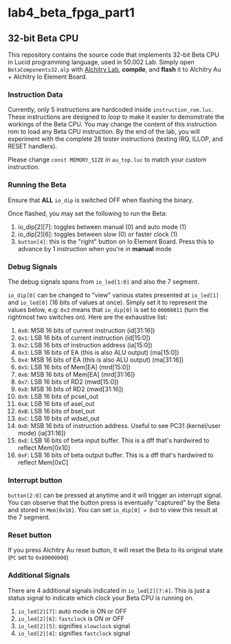 # lab4_beta_fpga_part1
## 32-bit Beta CPU

This repository contains the source code that implements 32-bit Beta CPU in Lucid programming language, used in 50.002 Lab. Simply open `BetaComponents32.alp` with [Alchitry Lab](https://alchitry.com/alchitry-labs), **compile**, and **flash** it to Alchitry Au + Alchitry Io Element Board.

### Instruction Data

Currently, only 5 instructions are hardcoded inside `instruction_rom.luc`. These instructions are designed to _loop_ to make it easier to demonstrate the workings of the Beta CPU. You may change the content of this instruction rom to load any Beta CPU instruction. By the end of the lab, you will experiment with the complete 28 tester instructions (testing IRQ, ILLOP, and RESET handlers). 

Please change `const MEMORY_SIZE` in `au_top.luc` to match your custom instruction.

### Running the Beta

Ensure that **ALL** `io_dip` is switched OFF when flashing the binary.

Once flashed, you may set the following to run the Beta:

1. io_dip[2][7]: toggles between manual (0) and auto mode (1)
2. io_dip[2][6]: toggles between slow (0) or faster clock (1)
3. `button[4]`: this is the "right" button on Io Element Board. Press this to advance by 1 instruction when you're in **manual** mode

### Debug Signals

The debug signals spans from `io_led[1:0]` and also the 7 segment.

`io_dip[0]` can be changed to "view" various states presented at `io_led[1]` and `io_led[0]` (16 bits of values at once). Simply set it to represent the values below, e.g: `0x3` means that `io_dip[0]` is set to `00000011` (turn the rightmost two switches on). Here are the exhaustive list:

1. `0x0`: MSB 16 bits of current instruction (id[31:16])
2. `0x1`: LSB 16 bits of current instruction (id[15:0])
3. `0x2`: LSB 16 bits of instruction address (ia[15:0])
4. `0x3`: LSB 16 bits of EA (this is also ALU output) (ma[15:0])
5. `0x4`: MSB 16 bits of EA (this is also ALU output) (ma[31:16])
6. `0x5`: LSB 16 bits of Mem[EA] (mrd[15:0])
7. `0x6`: MSB 16 bits of Mem[EA] (mrd[31:16])
8. `0x7`: LSB 16 bits of RD2 (mwd[15:0])
9. `0x8`: MSB 16 bits of RD2 (mwd[31:16])
10. `0x9`: LSB 16 bits of pcsel_out
11. `0xA`: LSB 16 bits of asel_out
12. `0xB`: LSB 16 bits of bsel_out
13. `0xC`: LSB 16 bits of wdsel_out
14. `0xD`: MSB 16 bits of instruction address. Useful to see PC31 (kernel/user mode) (ia[31:16])
15. `0xE`: LSB 16 bits of beta input buffer. This is a dff that's hardwired to reflect Mem[0x10]
16. `0xF`: LSB 16 bits of beta output buffer. This is a dff that's hardwired to reflect Mem[0xC]

### Interrupt button

`button[2:0]` can be pressed at anytime and it will trigger an interrupt signal. You can observe that the button press is eventually "captured" by the Beta and stored in `Mem[0x10]`. You can set `io_dip[0] = 0xD` to view this result at the 7 segment.

### Reset button

If you press Alchitry Au reset button, it will reset the Beta to its original state (`PC` set to `0x80000000`)

### Additional Signals

There are 4 additional signals indicated in `io_led[2][7:4]`. This is just a status signal to indicate which clock your Beta CPU is running on.

1. `io_led[2][7]`: auto mode is ON or OFF
2. `io_led[2][6]`: `fastclock` is ON or OFF
3. `io_led[2][5]`: signifies `slowclock` signal
4. `io_led[2][4]`: signifies `fastclock` signal
